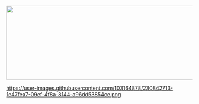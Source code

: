 <p align="center">
  <img width="600" height="200" src="https://user-images.githubusercontent.com/103164878/230842713-1e47fea7-09ef-4f8a-8144-a96dd53854ce.png">
</p>

https://user-images.githubusercontent.com/103164878/230842713-1e47fea7-09ef-4f8a-8144-a96dd53854ce.png
